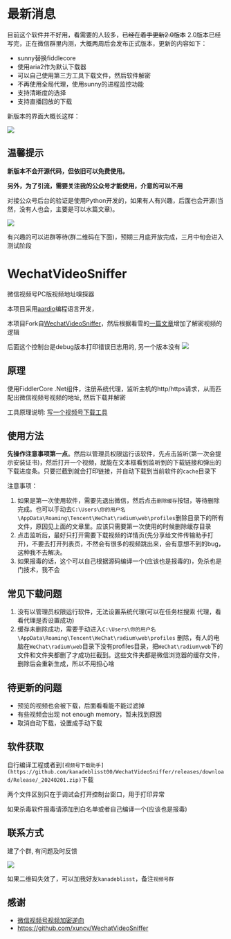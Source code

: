 # 最新消息

目前这个软件并不好用，看需要的人较多，~~已经在着手更新2.0版本~~ 2.0版本已经写完，正在微信群里内测，大概两周后会发布正式版本，更新的内容如下：

- sunny替换fiddlecore
- 使用aria2作为默认下载器
- 可以自己使用第三方工具下载文件，然后软件解密
- 不再使用全局代理，使用sunny的进程监控功能
- 支持清晰度的选择
- 支持直播回放的下载

新版本的界面大概长这样：

![](http://cdn.ikanade.cn/1710228840828.png)

## 温馨提示

**新版本不会开源代码，但依旧可以免费使用。**

**另外，为了引流，需要关注我的公众号才能使用，介意的可以不用**

对接公众号后台的验证是使用Python开发的，如果有人有兴趣，后面也会开源(当然，没有人也会，主要是可以水篇文章)。

![](http://cdn.ikanade.cn/qrcode_for_gh_98e6c50f500b_258%20(1).jpg)

有兴趣的可以进群等待(群二维码在下面)，预期三月底开放完成，三月中旬会进入测试阶段


# WechatVideoSniffer

微信视频号PC版视频地址嗅探器

本项目采用[aardio](https://www.aardio.com/)编程语言开发，

本项目Fork自[WechatVideoSniffer](https://github.com/xuncv/WechatVideoSniffer)，然后根据看雪的[一篇文章](https://bbs.kanxue.com/thread-279740-1.htm)增加了解密视频的逻辑

后面这个控制台是debug版本打印错误日志用的, 另一个版本没有
![](http://cdn.ikanade.cn/20240128132804.png)

## 原理

使用FiddlerCore .Net组件，注册系统代理，监听主机的http/https请求，从而匹配出微信视频号视频的地址, 然后下载并解密

工具原理说明: [写一个视频号下载工具](https://mp.weixin.qq.com/s/sjjsKC9UlK7ZBoeE2JmZIQ)

## 使用方法

**先操作注意事项第一点**。然后以管理员权限运行该软件，先点击监听(第一次会提示安装证书)，然后打开一个视频，就能在文本框看到监听到的下载链接和弹出的下载进度条。只要拦截到就会打印链接，并自动下载到当前软件的`cache`目录下

注意事项：

1. 如果是第一次使用软件，需要先退出微信，然后点击`删除缓存`按钮，等待删除完成。也可以手动去`C:\Users\你的用户名\AppData\Roaming\Tencent\WeChat\radium\web\profiles`删除目录下的所有文件，原因见上面的文章里。应该只需要第一次使用的时候删除缓存目录
2. 点击监听后，最好只打开需要下载视频的详情页(先分享给文件传输助手打开)，不要去打开列表页，不然会有很多的视频跳出来，会有意想不到的bug，这种我不去解决。
3. 如果报毒的话，这个可以自己根据源码编译一个(应该也是报毒的)，免杀也是门技术，我不会

## 常见下载问题

1. 没有以管理员权限运行软件，无法设置系统代理(可以在任务栏搜索 代理，看看代理是否设置成功)
2. 缓存未删除成功，需要手动进入`C:\Users\你的用户名\AppData\Roaming\Tencent\WeChat\radium\web\profiles` 删除，有人的电脑在`WeChat\radium\web`目录下没有profiles目录，把`WeChat\radium\web`下的文件和文件夹都删了才成功拦截到。这些文件夹都是微信浏览器的缓存文件，删除后会重新生成，所以不用担心啥


## 待更新的问题

- 预览的视频也会被下载，后面看看能不能过滤掉
- 有些视频会出现 not enough memory，暂未找到原因
- 取消自动下载，设置成手动下载

## 软件获取

自行编译工程或者到`[视频号下载助手](https://github.com/kanadeblisst00/WechatVideoSniffer/releases/download/Release/_20240201.zip)`下载

两个文件区别只在于调试会打开控制台窗口，用于打印异常

如果杀毒软件报毒请添加到白名单或者自己编译一个(应该也是报毒)

## 联系方式

建了个群, 有问题及时反馈

![](http://cdn.ikanade.cn/%E5%BE%AE%E4%BF%A1%E5%9B%BE%E7%89%87_20240312154230.jpg)

如果二维码失效了，可以加我好友`kanadeblisst`，备注`视频号群`

## 感谢

- [微信视频号视频加密逆向](https://bbs.kanxue.com/thread-279740-1.htm)
- https://github.com/xuncv/WechatVideoSniffer
